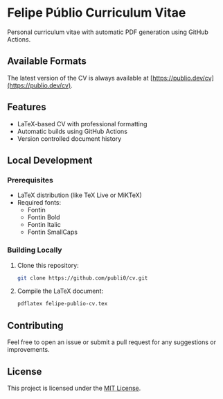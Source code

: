 # Felipe Públio Curriculum Vitae

Personal curriculum vitae with automatic PDF generation using GitHub Actions.

## Available Formats

The latest version of the CV is always available at [https://publio.dev/cv](https://publio.dev/cv).

## Features

- LaTeX-based CV with professional formatting
- Automatic builds using GitHub Actions
- Version controlled document history

## Local Development

### Prerequisites

- LaTeX distribution (like TeX Live or MiKTeX)
- Required fonts:
  - Fontin
  - Fontin Bold
  - Fontin Italic
  - Fontin SmallCaps

### Building Locally

1. Clone this repository:

   ```bash
   git clone https://github.com/publi0/cv.git
   ```

2. Compile the LaTeX document:

   ```bash
   pdflatex felipe-publio-cv.tex
   ```

## Contributing

Feel free to open an issue or submit a pull request for any suggestions or improvements.

## License

This project is licensed under the [MIT License](LICENSE).
